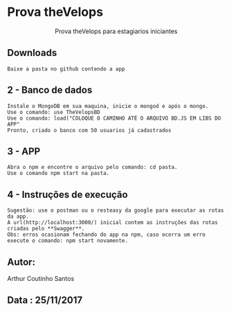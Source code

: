 # Prova theVelops
<p align="center">Prova theVelops para estagiarios iniciantes</p>

## Downloads

```
Baixe a pasta no github contendo a app
```

## 2 - Banco de dados

```
Instale o MongoDB em sua maquina, inicie o mongod e após o mongo.
Use o comando: use TheVelopsBD
Use o comando: load("COLOQUE O CAMINHO ATÉ O ARQUIVO BD.JS EM LIBS DO APP"
Pronto, criado o banco com 50 usuarios já cadastrados
```

## 3 - APP

```
Abra o npm e encontre o arquivo pelo comando: cd pasta.
Use o comando npm start na pasta.
```

## 4 - Instruções de execução

```
Sugestão: use o postman ou o resteasy da google para executar as rotas da app.
A url(http://localhost:3000/) inicial contem as instruções das rotas criadas pelo **Swagger**.
Obs: erros ocasionam fechando do app na npm, caso ocorra um erro execute o comando: npm start novamente.
```
## Autor: 

Arthur Coutinho Santos

## Data : 25/11/2017



